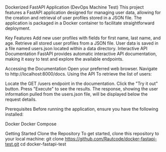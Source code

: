 Dockerized FastAPI Application (DevOps Machine Test)
This project features a FastAPI application designed for managing user data, allowing for the creation and retrieval of user profiles stored in a JSON file. The application is packaged in a Docker container to facilitate straightforward deployment.

Key Features
Add new user profiles with fields for first name, last name, and age.
Retrieve all stored user profiles from a JSON file.
User data is saved in a file named users.json located within a data directory.
Interactive API Documentation
FastAPI provides automatic interactive API documentation, making it easy to test and explore the available endpoints.

Accessing the Documentation
Open your preferred web browser.
Navigate to http://localhost:8000/docs.
Using the API
To retrieve the list of users:

Locate the GET /users endpoint in the documentation.
Click the "Try it out" button.
Press "Execute" to see the results.
The response, showing the user information pulled from the users.json file, will be displayed below the request details.

Prerequisites
Before running the application, ensure you have the following installed:

Docker
Docker Compose 


Getting Started
Clone the Repository
To get started, clone this repository to your local machine:
git clone https://github.com/Rautcode/docker-fastapi-test.git
cd docker-fastapi-test
